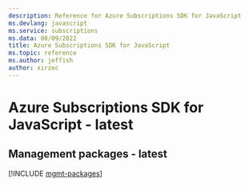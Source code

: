 ```yaml
---
description: Reference for Azure Subscriptions SDK for JavaScript
ms.devlang: javascript
ms.service: subscriptions
ms.data: 08/09/2022
title: Azure Subscriptions SDK for JavaScript
ms.topic: reference
ms.author: jeffish
author: xirzec
---
```

# Azure Subscriptions SDK for JavaScript - latest

## Management packages - latest
[!INCLUDE [mgmt-packages](subscriptions-mgmt-index.md)]